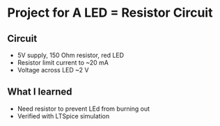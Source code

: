 # Project for A LED = Resistor Circuit

## Circuit
- 5V supply, 150 Ohm resistor, red LED
- Resistor limit current to ~20 mA
- Voltage across LED ~2 V

## What I learned
- Need resistor to prevent LEd from burning out
- Verified with LTSpice simulation
